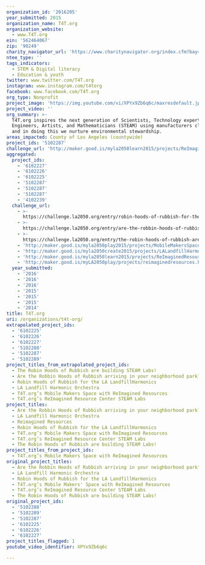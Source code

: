 ```yaml
---
organization_id: '2016205'
year_submitted: 2015
organization_name: T4T.org
organization_website:
  - www.T4T.org
ein: '562464067'
zip: '90249'
charity_navigator_url: 'https://www.charitynavigator.org/index.cfm?bay=search.profile&ein=562464067'
ntee_type: ''
tags_indicators:
  - STEM & Digital literacy
  - Education & youth
twitter: www.twitter.com/T4T.org
instagram: www.instagram.com/t4torg
facebook: www.facebook.com/T4T.org
org_type: Nonprofit
project_image: 'https://img.youtube.com/vi/XPYx9Zb6q6c/maxresdefault.jpg'
project_video: ''
org_summary: >-
  T4T.org inspires the next generation of Scientists, Technology experts,
  Engineers, Artists, and Mathematicians (STEAM) using manufacturers clean waste
  and in doing this we nurture environmental stewardship.
areas_impacted: County of Los Angeles (countywide)
project_ids: '5102287'
challenge_url: 'http://maker.good.is/myla2050learn2015/projects/ReImaginedResources.html'
aggregated:
  project_ids:
    - '6102227'
    - '6102226'
    - '6102225'
    - '5102287'
    - '5102287'
    - '5102287'
    - '4102239'
  challenge_url:
    - >-
      https://challenge.la2050.org/entry/robin-hoods-of-rubbish-for-the-la-landfillharmonics
    - >-
      https://challenge.la2050.org/entry/are-the-robbin-hoods-of-rubbish-arriving-in-your-neighborhood-park?
    - >-
      https://challenge.la2050.org/entry/the-robin-hoods-of-rubbish-are-building-steam-labs!
    - 'http://maker.good.is/myla2050play2015/projects/MobileMakersSpace.html'
    - 'http://maker.good.is/myla2050create2015/projects/LALandfillHarmonic.html'
    - 'http://maker.good.is/myla2050learn2015/projects/ReImaginedResources.html'
    - 'http://maker.good.is/myLA2050play/projects/reimaginedresources.html'
  year_submitted:
    - '2016'
    - '2016'
    - '2016'
    - '2015'
    - '2015'
    - '2015'
    - '2014'
title: T4T.org
uri: /organizations/t4t-org/
extrapolated_project_ids:
  - '6102225'
  - '6102226'
  - '6102227'
  - '5102288'
  - '5102287'
  - '5102289'
project_titles_from_extrapolated_project_ids:
  - The Robin Hoods of Rubbish are building STEAM Labs!
  - Are the Robbin Hoods of Rubbish arriving in your neighborhood park?
  - Robin Hoods of Rubbish for the LA LandfillHarmonics
  - LA Landfill Harmonic Orchestra
  - T4T.org’s Mobile Makers Space with ReImagined Resources
  - T4T.org’s ReImagined Resource Center STEAM Labs
project_titles:
  - Are the Robbin Hoods of Rubbish arriving in your neighborhood park?
  - LA Landfill Harmonic Orchestra
  - Reimagined Resources
  - Robin Hoods of Rubbish for the LA LandfillHarmonics
  - T4T.org’s Mobile Makers Space with ReImagined Resources
  - T4T.org’s ReImagined Resource Center STEAM Labs
  - The Robin Hoods of Rubbish are building STEAM Labs!
project_titles_from_project_ids:
  - T4T.org’s Mobile Makers Space with ReImagined Resources
original_project_titles:
  - Are the Robbin Hoods of Rubbish arriving in your neighborhood park?
  - LA Landfill Harmonic Orchestra
  - Robin Hoods of Rubbish for the LA LandfillHarmonics
  - T4T.org’s Mobile Makers' Space with ReImagined Resources
  - T4T.org’s ReImagined Resource Center STEAM Labs
  - The Robin Hoods of Rubbish are building STEAM Labs!
original_project_ids:
  - '5102288'
  - '5102289'
  - '5102287'
  - '6102225'
  - '6102226'
  - '6102227'
project_titles_flagged: 1
youtube_video_identifier: XPYx9Zb6q6c

---
```

